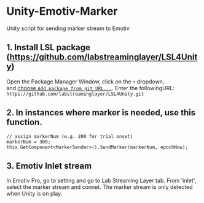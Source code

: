 # Unity-Emotiv-Marker
Unity script for sending marker stream to Emotiv


## 1. Install LSL package (https://github.com/labstreaminglayer/LSL4Unity)

Open the Package Manager Window, click on the `+` dropdown, and [choose `Add package from git URL...`](https://docs.unity3d.com/Manual/upm-ui-giturl.html). Enter the followingURL:   
    `https://github.com/labstreaminglayer/LSL4Unity.git`

## 2. In instances where marker is needed, use this function.

```
// assign markerNum (e.g. 200 for trial onset)
markerNum = 300;
this.GetComponent<MarkerSender>().SendMarker(markerNum, epochNow);
```

## 3. Emotiv Inlet stream

In Emotiv Pro, go to setting and go to Lab Streaming Layer tab. From 'inlet', select the marker stream and connet. 
The marker stream is only detected when Unity is on play. 
